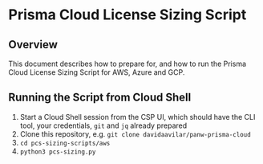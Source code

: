 # Prisma Cloud License Sizing Script

## Overview

This document describes how to prepare for, and how to run the Prisma Cloud License Sizing Script for AWS, Azure and GCP.

## Running the Script from Cloud Shell

1. Start a Cloud Shell session from the CSP UI, which should have the CLI tool, your credentials, ```git``` and ``jq`` already prepared
2. Clone this repository, e.g. ```git clone davidaavilar/panw-prisma-cloud```
3. ```cd pcs-sizing-scripts/aws```
3. ```python3 pcs-sizing.py```